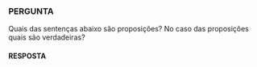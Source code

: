 ### PERGUNTA

Quais das sentenças abaixo são proposições? No caso das proposições quais são verdadeiras?

#### RESPOSTA
